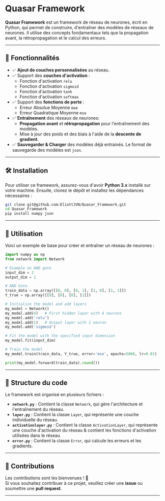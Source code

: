 # Quasar Framework

**Quasar Framework** est un framework de réseau de neurones, écrit en Python, qui permet de construire, d'entraîner des modèles de réseaux de neurones. Il utilise des concepts fondamentaux tels que la propagation avant, la rétropropagation et le calcul des erreurs.

---

## 🚀 Fonctionnalités

- ✅ **Ajout de couches personnalisées** au réseau.
- ✅ Support des **couches d'activation** :
  - Fonction d'activation `relu`
  - Fonction d'activation `sigmoid`
  - Fonction d'activation `tanh`
  - Fonction d'activation `softmax`
- ✅ Support des **fonctions de perte** :
  - Erreur Absolue Moyenne `mae`
  - Erreur Quadratique Moyenne `mse`
- ✅ **Entraînement** des réseaux de neurones:
  - **Propagation avant** et **rétropropagation** pour l'entraînement des modèles.
  - Mise à jour des poids et des biais à l'aide de la **descente de gradient**.
- ✅ **Sauvegarder & Charger** des modèles déjà entrainés. Le format de sauvegarde des modèles est `json`.

---

## 🛠️ Installation

Pour utiliser ce framework, assurez-vous d'avoir **Python 3.x** installé sur votre machine. Ensuite, clonez le dépôt et installez les dépendances nécessaires :

```bash
git clone git@github.com:EliottJVN/Quasar_Framework.git
cd Quasar_Framework
pip install numpy json
```

---

## 📘 Utilisation

Voici un exemple de base pour créer et entraîner un réseau de neurones :

```python
import numpy as np
from network import Network

# Example on AND gate
input_dim = 2
output_dim = 1

# AND Gate.
train_data = np.array([[0, 0], [0, 1], [1, 0], [1, 1]])
Y_true = np.array([[0], [0], [0], [1]])

# Initialize the model and add layers
my_model = Network()
my_model.add(4)   # First hidden layer with 4 neurons
my_model.add('relu')
my_model.add(1)   # Output layer with 1 neuron
my_model.add('sigmoid') 

# Fit the model with the specified input dimension
my_model.fit(input_dim)

# Train the model
my_model.train(train_data, Y_true, error='mse', epochs=5000, lr=0.01)

print(my_model.forward(train_data).round())
```

---

## 📂 Structure du code

Le framework est organisé en plusieurs fichiers :

- **`network.py`** : Contient la classe `Network`, qui gère l'architecture et l'entraînement du réseau.
- **`layer.py`** : Contient la classe `Layer`, qui représente une couche individuelle du réseau.
- **`activationlayer.py`** : Contient la classe `ActivationLayer`, qui représente une couche d'activation du réseau & contient les fonctions d'activation utilisées dans le réseau
- **`error.py`** : Contient la classe `Error`, qui calcule les erreurs et les gradients.

---

## 🤝 Contributions

Les contributions sont les bienvenues ! 🎉  
Si vous souhaitez contribuer à ce projet, veuillez créer une **issue** ou soumettre une **pull request**.

---

